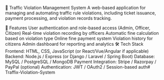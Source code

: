 🚦 Traffic Violation Management System
A web-based application for managing and automating traffic rule violations, including ticket issuance, payment processing, and violation records tracking.

🧾 Features
User authentication and role-based access (Admin, Officer, Citizen)
Real-time violation recording by officers
Automatic fine calculation based on violation type
Online fine payment system
Violation history for citizens
Admin dashboard for reporting and analytics
🛠️ Tech Stack
Frontend: HTML, CSS, JavaScript (or React/Vue/Angular if applicable)
Backend: Node.js / Express (or Django / Laravel / Spring Boot)
Database: MySQL / PostgreSQL / MongoDB
Payment Integration: Stripe / Razorpay / PayPal (optional)
Authentication: JWT / OAuth2 / Session-based auth# Traffix-Violation-System
